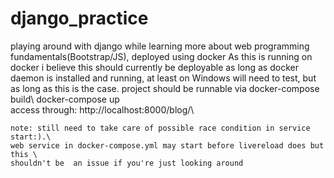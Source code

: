 # django_practice
playing around with django while learning more about web programming fundamentals(Bootstrap/JS), deployed using docker
  As this is running on docker i believe this should currently be deployable as long as docker daemon is installed and running, at least on Windows
  will need to test, but as long as this is the case. project should be runnable via
    docker-compose build\ 
    docker-compose up\
    access through: http://localhost:8000/blog/\
  
  
    note: still need to take care of possible race condition in service start:).\ 
    web service in docker-compose.yml may start before livereload does but this \
    shouldn't be  an issue if you're just looking around 
